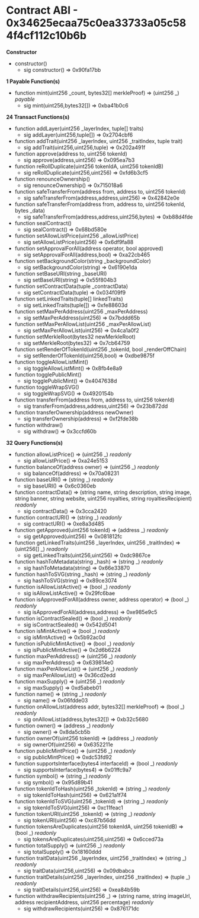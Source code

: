 # Contract ABI - 0x34625ecaa75c0ea33733a05c584f4cf112c10b6b


**Constructor**

- constructor()
  - sig constructor()  =>  0x90fa17bb

**1 Payable Function(s)**

- function mint(uint256 _count, bytes32[] merkleProof) ⇒ (uint256 _) _payable_
  - sig mint(uint256,bytes32[])  =>  0xba41b0c6

**24 Transact Functions(s)**

- function addLayer(uint256 _layerIndex, tuple[] traits)
  - sig addLayer(uint256,tuple[])  =>  0x2704cbf6
- function addTrait(uint256 _layerIndex, uint256 _traitIndex, tuple trait)
  - sig addTrait(uint256,uint256,tuple)  =>  0x202a491f
- function approve(address to, uint256 tokenId)
  - sig approve(address,uint256)  =>  0x095ea7b3
- function reRollDuplicate(uint256 tokenIdA, uint256 tokenIdB)
  - sig reRollDuplicate(uint256,uint256)  =>  0xfd6b3cf5
- function renounceOwnership()
  - sig renounceOwnership()  =>  0x715018a6
- function safeTransferFrom(address from, address to, uint256 tokenId)
  - sig safeTransferFrom(address,address,uint256)  =>  0x42842e0e
- function safeTransferFrom(address from, address to, uint256 tokenId, bytes _data)
  - sig safeTransferFrom(address,address,uint256,bytes)  =>  0xb88d4fde
- function sealContract()
  - sig sealContract()  =>  0x68bd580e
- function setAllowListPrice(uint256 _allowListPrice)
  - sig setAllowListPrice(uint256)  =>  0x6df9fa88
- function setApprovalForAll(address operator, bool approved)
  - sig setApprovalForAll(address,bool)  =>  0xa22cb465
- function setBackgroundColor(string _backgroundColor)
  - sig setBackgroundColor(string)  =>  0x6190e1da
- function setBaseURI(string _baseURI)
  - sig setBaseURI(string)  =>  0x55f804b3
- function setContractData(tuple _contractData)
  - sig setContractData(tuple)  =>  0x034f09f9
- function setLinkedTraits(tuple[] linkedTraits)
  - sig setLinkedTraits(tuple[])  =>  0xfe88603d
- function setMaxPerAddress(uint256 _maxPerAddress)
  - sig setMaxPerAddress(uint256)  =>  0x7bddd65b
- function setMaxPerAllowList(uint256 _maxPerAllowList)
  - sig setMaxPerAllowList(uint256)  =>  0x4ca1a0f2
- function setMerkleRoot(bytes32 newMerkleRoot)
  - sig setMerkleRoot(bytes32)  =>  0x7cb64759
- function setRenderOfTokenId(uint256 _tokenId, bool _renderOffChain)
  - sig setRenderOfTokenId(uint256,bool)  =>  0xdbe9875f
- function toggleAllowListMint()
  - sig toggleAllowListMint()  =>  0x8fb4e8a9
- function togglePublicMint()
  - sig togglePublicMint()  =>  0x4047638d
- function toggleWrapSVG()
  - sig toggleWrapSVG()  =>  0x4920154b
- function transferFrom(address from, address to, uint256 tokenId)
  - sig transferFrom(address,address,uint256)  =>  0x23b872dd
- function transferOwnership(address newOwner)
  - sig transferOwnership(address)  =>  0xf2fde38b
- function withdraw()
  - sig withdraw()  =>  0x3ccfd60b

**32 Query Functions(s)**

- function allowListPrice() ⇒ (uint256 _) _readonly_
  - sig allowListPrice()  =>  0xa24e5153
- function balanceOf(address owner) ⇒ (uint256 _) _readonly_
  - sig balanceOf(address)  =>  0x70a08231
- function baseURI() ⇒ (string _) _readonly_
  - sig baseURI()  =>  0x6c0360eb
- function contractData() ⇒ (string name, string description, string image, string banner, string website, uint256 royalties, string royaltiesRecipient) _readonly_
  - sig contractData()  =>  0x3cca2420
- function contractURI() ⇒ (string _) _readonly_
  - sig contractURI()  =>  0xe8a3d485
- function getApproved(uint256 tokenId) ⇒ (address _) _readonly_
  - sig getApproved(uint256)  =>  0x081812fc
- function getLinkedTraits(uint256 _layerIndex, uint256 _traitIndex) ⇒ (uint256[] _) _readonly_
  - sig getLinkedTraits(uint256,uint256)  =>  0xdc9867ce
- function hashToMetadata(string _hash) ⇒ (string _) _readonly_
  - sig hashToMetadata(string)  =>  0x66e33870
- function hashToSVG(string _hash) ⇒ (string _) _readonly_
  - sig hashToSVG(string)  =>  0x89ce3074
- function isAllowListActive() ⇒ (bool _) _readonly_
  - sig isAllowListActive()  =>  0x29fc6bae
- function isApprovedForAll(address owner, address operator) ⇒ (bool _) _readonly_
  - sig isApprovedForAll(address,address)  =>  0xe985e9c5
- function isContractSealed() ⇒ (bool _) _readonly_
  - sig isContractSealed()  =>  0x542d5041
- function isMintActive() ⇒ (bool _) _readonly_
  - sig isMintActive()  =>  0x5b92ac0d
- function isPublicMintActive() ⇒ (bool _) _readonly_
  - sig isPublicMintActive()  =>  0x2d6b6224
- function maxPerAddress() ⇒ (uint256 _) _readonly_
  - sig maxPerAddress()  =>  0x639814e0
- function maxPerAllowList() ⇒ (uint256 _) _readonly_
  - sig maxPerAllowList()  =>  0x36cd2edd
- function maxSupply() ⇒ (uint256 _) _readonly_
  - sig maxSupply()  =>  0xd5abeb01
- function name() ⇒ (string _) _readonly_
  - sig name()  =>  0x06fdde03
- function onAllowList(address addr, bytes32[] merkleProof) ⇒ (bool _) _readonly_
  - sig onAllowList(address,bytes32[])  =>  0xb32c5680
- function owner() ⇒ (address _) _readonly_
  - sig owner()  =>  0x8da5cb5b
- function ownerOf(uint256 tokenId) ⇒ (address _) _readonly_
  - sig ownerOf(uint256)  =>  0x6352211e
- function publicMintPrice() ⇒ (uint256 _) _readonly_
  - sig publicMintPrice()  =>  0xdc53fd92
- function supportsInterface(bytes4 interfaceId) ⇒ (bool _) _readonly_
  - sig supportsInterface(bytes4)  =>  0x01ffc9a7
- function symbol() ⇒ (string _) _readonly_
  - sig symbol()  =>  0x95d89b41
- function tokenIdToHash(uint256 _tokenId) ⇒ (string _) _readonly_
  - sig tokenIdToHash(uint256)  =>  0x621a1f74
- function tokenIdToSVG(uint256 _tokenId) ⇒ (string _) _readonly_
  - sig tokenIdToSVG(uint256)  =>  0xc11feac1
- function tokenURI(uint256 _tokenId) ⇒ (string _) _readonly_
  - sig tokenURI(uint256)  =>  0xc87b56dd
- function tokensAreDuplicates(uint256 tokenIdA, uint256 tokenIdB) ⇒ (bool _) _readonly_
  - sig tokensAreDuplicates(uint256,uint256)  =>  0x6cced73a
- function totalSupply() ⇒ (uint256 _) _readonly_
  - sig totalSupply()  =>  0x18160ddd
- function traitData(uint256 _layerIndex, uint256 _traitIndex) ⇒ (string _) _readonly_
  - sig traitData(uint256,uint256)  =>  0x09dbabca
- function traitDetails(uint256 _layerIndex, uint256 _traitIndex) ⇒ (tuple _) _readonly_
  - sig traitDetails(uint256,uint256)  =>  0xea84b59b
- function withdrawRecipients(uint256 _) ⇒ (string name, string imageUrl, address recipientAddress, uint256 percentage) _readonly_
  - sig withdrawRecipients(uint256)  =>  0x876171dc

